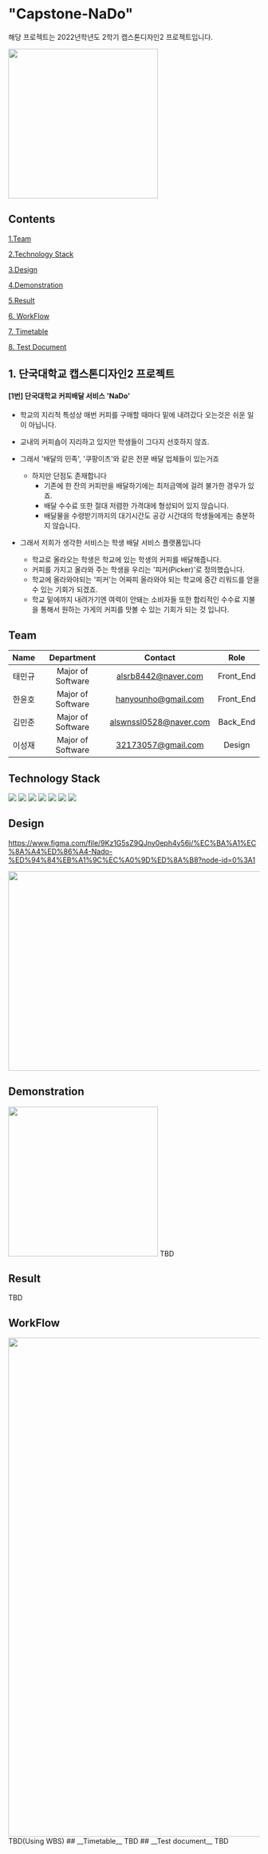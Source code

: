 # "Capstone-NaDo"
해당 프로젝트는 2022년학년도 2학기 캡스톤디자인2 프로젝트입니다.

<img src="https://user-images.githubusercontent.com/115008048/194301925-354e7c75-e67b-4995-bc12-d25e86ee19a0.png" width="300" height="300"/>

## Contents
[1.Team](#team)

[2.Technology Stack](#technology-stack) 

[3.Design](#design)

[4.Demonstration](#demonstration)

[5.Result](#result) 

[6. WorkFlow](#workflow)

[7. Timetable](#timetable)

[8. Test Document](#test-document)

## __1. 단국대학교 캡스톤디자인2 프로젝트__

#### [1번] 단국대학교 커피배달 서비스 'NaDo'
- 학교의 지리적 특성상 매번 커피를 구매할 때마다 밑에 내려갔다 오는것은 쉬운 일이 아닙니다.
- 교내의 커피숍이 지리하고 있지만 학생들이 그다지 선호하지 않죠.
- 그래서 '배달의 민족', '쿠팡이츠'와 같은 전문 배달 업체들이 있는거죠
  - 하지만 단점도 존재합니다
    - 기존에 한 잔의 커피만을 배달하기에는 최저금액에 걸려 불가한 경우가 있죠.
    - 배달 수수료 또한 절대 저렴한 가격대에 형성되어 있지 않습니다.
    - 배달물을 수령받기까지의 대기시간도 공강 시간대의 학생들에게는 충분하지 않습니다.


- 그래서 저희가 생각한 서비스는 학생 배달 서비스 플랫폼입니다
  - 학교로 올라오는 학생은 학교에 있는 학생의 커피를 배달해줍니다.
  - 커피를 가지고 올라와 주는 학생을 우리는 '피커(Picker)'로 정의했습니다.
  - 학교에 올라와야되는 '피커'는 어짜피 올라와야 되는 학교에 중간 리워드를 얻을 수 있는 기회가 되겠죠.
  - 학교 밑에까지 내려가기엔 여력이 안돼는 소비자들 또한 합리적인 수수료 지불을 통해서 원하는 가게의 커피를 맛볼 수 있는 기회가 되는 것 입니다.

## __Team__
|Name|Department|Contact|Role|
|:---:|:---:|:---:|:---:|
|태민규|Major of Software|alsrb8442@naver.com|Front_End|
|한윤호|Major of Software|hanyounho@gmail.com|Front_End|
|김민준|Major of Software|alswnssl0528@naver.com|Back_End|
|이성재|Major of Software|32173057@gmail.com|Design|

## __Technology Stack__
<img src="https://img.shields.io/badge/react-61DAFB?style=for-the-badge&logo=react&logoColor=black"> <img src="https://img.shields.io/badge/github-181717?style=for-the-badge&logo=github&logoColor=white"> <img src="https://img.shields.io/badge/NestJS-E0234E?style=for-the-badge&logo=NestJS&logoColor=white"> <img src="https://img.shields.io/badge/NGINX-009639?style=for-the-badge&logo=NGINX&logoColor=white"> <img src="https://img.shields.io/badge/AWS-232F3E?style=for-the-badge&logo=Amazon AWS&logoColor=white"> <img src="https://img.shields.io/badge/Docker-2496ED?style=for-the-badge&logo=Docker&logoColor=white"> <img src="https://img.shields.io/badge/Jest-C21325?style=for-the-badge&logo=Jest&logoColor=white">

## __Design__
https://www.figma.com/file/9Kz1G5sZ9QJny0eph4y56j/%EC%BA%A1%EC%8A%A4%ED%86%A4-Nado-%ED%94%84%EB%A1%9C%EC%A0%9D%ED%8A%B8?node-id=0%3A1

<img src="https://user-images.githubusercontent.com/115008048/194719914-c44727e1-6858-42db-b250-49833995aeaf.PNG" width="800" height="400"/>


## __Demonstration__
<img src="https://user-images.githubusercontent.com/115008048/204175129-ce248e2d-11b1-4682-9bed-435e307b2785.png" width="300" height="300"/>
TBD

## __Result__
TBD

## __WorkFlow__

<img src="https://user-images.githubusercontent.com/115008048/204175623-af4c93eb-3e1a-4898-8203-d2c5169dfaca.PNG" width="1000" height=auto/>
TBD(Using WBS)
## __Timetable__
TBD
## __Test document__
TBD
